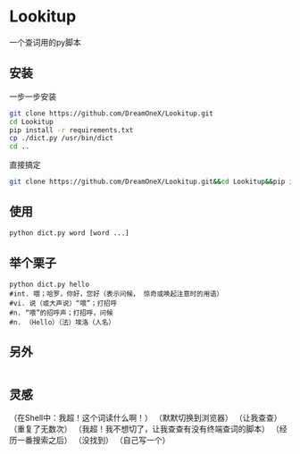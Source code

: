 # Lookitup
一个查词用的py脚本

## 安装
一步一步安装
```bash
git clone https://github.com/DreamOneX/Lookitup.git
cd Lookitup
pip install -r requirements.txt
cp ./dict.py /usr/bin/dict
cd ..
```
直接搞定
```bash
git clone https://github.com/DreamOneX/Lookitup.git&&cd Lookitup&&pip install -r requirements.txt&&cp ./dict.py /usr/bin/dict&&cd ..
```

## 使用
```bash
python dict.py word [word ...]
```

## 举个栗子
```basg
python dict.py hello
#int. 喂；哈罗，你好，您好（表示问候， 惊奇或唤起注意时的用语）
#vi. 说（或大声说）“喂”；打招呼
#n. “喂”的招呼声；打招呼，问候
#n. （Hello）（法）埃洛（人名）
```

## 另外
```bash

```
## 灵感
（在Shell中：我超！这个词读什么啊！）
（默默切换到浏览器）
（让我查查）
（重复了无数次）
（我超！我不想切了，让我查查有没有终端查词的脚本）
（经历一番搜索之后）
（没找到）
（自己写一个）
